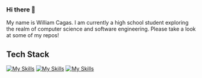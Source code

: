 ### Hi there 👋

My name is William Cagas. I am currently a high school student exploring the realm of computer science and software engineering. Please take a look at some of my repos!

## Tech Stack
[![My Skills](https://skillicons.dev/icons?i=py,java,js,html,css)](https://skillicons.dev)
[![My Skills](https://skillicons.dev/icons?i=react,tailwind,nodejs,npm)](https://skillicons.dev)
[![My Skills](https://skillicons.dev/icons?i=lua,robloxstudio,kali,linux,arduino,vscode,qt)](https://skillicons.dev)
<!--
**willcagas/willcagas** is a ✨ _special_ ✨ repository because its `README.md` (this file) appears on your GitHub profile.

Here are some ideas to get you started:

- 🔭 I’m currently working on ...
- 🌱 I’m currently learning ...
- 👯 I’m looking to collaborate on ...
- 🤔 I’m looking for help with ...
- 💬 Ask me about ...
- 📫 How to reach me: ...
- 😄 Pronouns: ...
- ⚡ Fun fact: ...
-->
